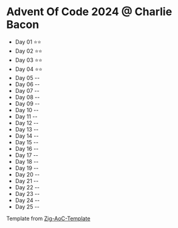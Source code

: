 # Advent Of Code 2024 @ Charlie Bacon

- Day 01 ⭐️⭐️
- Day 02 ⭐️⭐️
- Day 03 ⭐️⭐️
- Day 04 ⭐️⭐️
- Day 05 --
- Day 06 --
- Day 07 --
- Day 08 --
- Day 09 --
- Day 10 --
- Day 11 --
- Day 12 --
- Day 13 --
- Day 14 --
- Day 15 --
- Day 16 --
- Day 17 --
- Day 18 --
- Day 19 --
- Day 20 --
- Day 21 --
- Day 22 --
- Day 23 --
- Day 24 --
- Day 25 --

Template from [Zig-AoC-Template](https://github.com/SpexGuy/Zig-AoC-Template)
